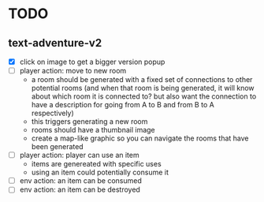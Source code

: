 # TODO

## text-adventure-v2

- [x] click on image to get a bigger version popup
- [ ] player action: move to new room
  - a room should be generated with a fixed set of connections to other potential rooms (and when that room is being generated, it will know about which room it is connected to? but also want the connection to have a description for going from A to B and from B to A respectively)
  - this triggers generating a new room
  - rooms should have a thumbnail image
  - create a map-like graphic so you can navigate the rooms that have been generated
- [ ] player action: player can use an item
  - items are genereated with specific uses
  - using an item could potentially consume it
- [ ] env action: an item can be consumed
- [ ] env action: an item can be destroyed
